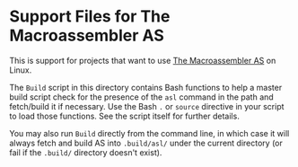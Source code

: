 Support Files for The Macroassembler AS
=======================================

This is support for projects that want to use
[The Macroassembler AS][asl] on Linux.

The `Build` script in this directory contains Bash functions to help a
master build script check for the presence of the `asl` command in the
path and fetch/build it if necessary. Use the Bash `.` or `source`
directive in your script to load those functions. See the script
itself for further details.

You may also run `Build` directly from the command line, in which case
it will always fetch and build AS into `.build/asl/` under the current
directory (or fail if the `.build/` directory doesn't exist).



<!-------------------------------------------------------------------->
[asl]: https://github.com/KubaO/asl.git
